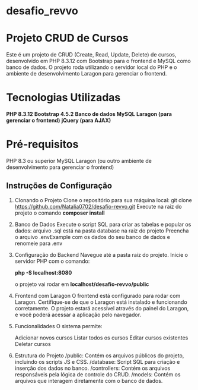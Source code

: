 # desafio_revvo
# Projeto CRUD de Cursos

Este é um projeto de CRUD (Create, Read, Update, Delete) de cursos, desenvolvido em PHP 8.3.12 com Bootstrap para o frontend e MySQL como banco de dados. 
O projeto roda utilizando o servidor local do PHP e o ambiente de desenvolvimento Laragon para gerenciar o frontend.

# Tecnologias Utilizadas
**PHP 8.3.12**
**Bootstrap 4.5.2**
**Banco de dados MySQL**
**Laragon (para gerenciar o frontend)**
**jQuery (para AJAX)**


# Pré-requisitos
PHP 8.3 ou superior
MySQL
Laragon (ou outro ambiente de desenvolvimento para gerenciar o frontend)

## Instruções de Configuração

1. Clonando o Projeto
Clone o repositório para sua máquina local: git clone https://github.com/Natalia0702/desafio-revvo.git
Execute na raiz do projeto o comando **composer install**

2. Banco de Dados
Execute o script SQL para criar as tabelas e popular os dados:
    arquivo .sql está na pasta database na raiz do projeto
Preencha o arquivo .envExample com os dados do seu banco de dados e renomeie para .env

4. Configuração do Backend
    Navegue até a pasta raiz do projeto.
    Inicie o servidor PHP com o comando:

    **php -S localhost:8080**

    o projeto vai rodar em **localhost/desafio-revvo/public**

5. Frontend com Laragon
    O frontend está configurado para rodar com Laragon. 
    Certifique-se de que o Laragon está instalado e funcionando corretamente. 
    O projeto estará acessível através do painel do Laragon, e você poderá acessar a aplicação pelo navegador.

6. Funcionalidades
    O sistema permite:

    Adicionar novos cursos
    Listar todos os cursos
    Editar cursos existentes
    Deletar cursos

7. Estrutura do Projeto
    /public: Contém os arquivos públicos do projeto, incluindo os scripts JS e CSS.
    /database: Script SQL para criação e inserção dos dados no banco.
    /controllers: Contém os arquivos responsáveis pela lógica de controle do CRUD.
    /models: Contém os arquivos que interagem diretamente com o banco de dados.





